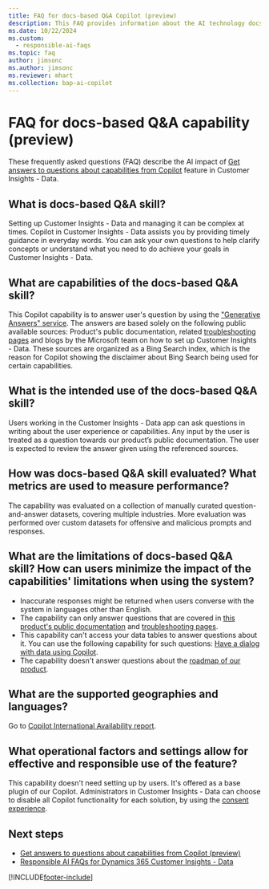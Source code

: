 ```yaml
---
title: FAQ for docs-based Q&A Copilot (preview)
description: This FAQ provides information about the AI technology docs-based Q&A skill used in Customer Insights - Data, along with key considerations and details about how the capability is used, how it was tested and evaluated, and any specific limitations.
ms.date: 10/22/2024
ms.custom:
  - responsible-ai-faqs
ms.topic: faq
author: jimsonc
ms.author: jimsonc
ms.reviewer: mhart
ms.collection: bap-ai-copilot 
---
```


# FAQ for docs-based Q&A capability (preview)

These frequently asked questions (FAQ) describe the AI impact of [Get answers to questions about capabilities from Copilot](help-pane-copilot.md) feature in Customer Insights - Data.

## What is docs-based Q&A skill?

Setting up Customer Insights - Data and managing it can be complex at times. Copilot in Customer Insights - Data assists you by providing timely guidance in everyday words. You can ask your own questions to help clarify concepts or understand what you need to do achieve your goals in Customer Insights - Data.

## What are capabilities of the docs-based Q&A skill?

This Copilot capability is to answer user's question by using the ["Generative Answers" service](/power-virtual-agents/nlu-boost-conversations#ai-response-generation-training-model-and-usage-notes). The answers are based solely on the following public available sources: Product's public documentation, related [troubleshooting pages](/troubleshoot/dynamics-365/customer-insights/welcome-customer-insights) and blogs by the Microsoft team on how to set up Customer Insights - Data. These sources are organized as a Bing Search index, which is the reason for Copilot showing the disclaimer about Bing Search being used for certain capabilities.

## What is the intended use of the docs-based Q&A skill?

Users working in the Customer Insights - Data app can ask questions in writing about the user experience or capabilities. Any input by the user is treated as a question towards our product’s public documentation. The user is expected to review the answer given using the referenced sources.

## How was docs-based Q&A skill evaluated? What metrics are used to measure performance?

The capability was evaluated on a collection of manually curated question-and-answer datasets, covering multiple industries.
More evaluation was performed over custom datasets for offensive and malicious prompts and responses.

## What are the limitations of docs-based Q&A skill? How can users minimize the impact of the capabilities' limitations when using the system?

- Inaccurate responses might be returned when users converse with the system in languages other than English.
- The capability can only answer questions that are covered in [this product's public documentation](overview.md) and [troubleshooting pages](/troubleshoot/dynamics-365/customer-insights/welcome-customer-insights).
- This capability can't access your data tables to answer questions about it. You can use the following capability for such questions: [Have a dialog with data using Copilot](dialog-with-data.md).
- The capability doesn't answer questions about the [roadmap of our product](https://releaseplans.microsoft.com/).

## What are the supported geographies and languages?

Go to [Copilot International Availability report](https://releaseplans.microsoft.com/availability-reports/?report=copilotfeaturereport).

## What operational factors and settings allow for effective and responsible use of the feature?

This capability doesn't need setting up by users. It's offered as a base plugin of our Copilot. Administrators in Customer Insights - Data can choose to disable all Copilot functionality for each solution, by using the [consent experience](copilot-global-consent.md).

## Next steps

- [Get answers to questions about capabilities from Copilot (preview)](help-pane-copilot.md)
- [Responsible AI FAQs for Dynamics 365 Customer Insights - Data](responsible-ai-overview.md)

[!INCLUDE[footer-include](./includes/footer-banner.md)]
